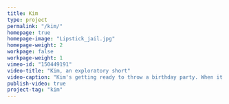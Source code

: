 ```yaml
---
title: Kim
type: project
permalink: "/kim/"
homepage: true
homepage-image: "Lipstick_jail.jpg"
homepage-weight: 2
workpage: false
workpage-weight: 1
vimeo-id: "150449191"
video-title: "Kim, an exploratory short"
video-caption: "Kim's getting ready to throw a birthday party. When it becomes clear the guest of honor doesn't appreciate all of her efforts, Kim is forced to confront her crushing loneliness." 
publish-video: true
project-tag: "kim"
---
```

